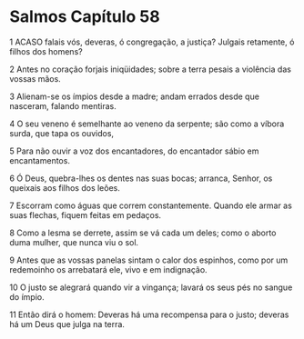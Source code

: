 # Salmos Capítulo 58

1	ACASO falais vós, deveras, ó congregação, a justiça? Julgais retamente, ó filhos dos homens?

2	Antes no coração forjais iniqüidades; sobre a terra pesais a violência das vossas mãos.

3	Alienam-se os ímpios desde a madre; andam errados desde que nasceram, falando mentiras.

4	O seu veneno é semelhante ao veneno da serpente; são como a víbora surda, que tapa os ouvidos,

5	Para não ouvir a voz dos encantadores, do encantador sábio em encantamentos.

6	Ó Deus, quebra-lhes os dentes nas suas bocas; arranca, Senhor, os queixais aos filhos dos leões.

7	Escorram como águas que correm constantemente. Quando ele armar as suas flechas, fiquem feitas em pedaços.

8	Como a lesma se derrete, assim se vá cada um deles; como o aborto duma mulher, que nunca viu o sol.

9	Antes que as vossas panelas sintam o calor dos espinhos, como por um redemoinho os arrebatará ele, vivo e em indignação.

10	O justo se alegrará quando vir a vingança; lavará os seus pés no sangue do ímpio.

11	Então dirá o homem: Deveras há uma recompensa para o justo; deveras há um Deus que julga na terra.

